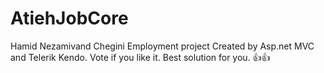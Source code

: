 # AtiehJobCore

Hamid Nezamivand Chegini
Employment project
Created by Asp.net MVC and Telerik Kendo.
Vote if you like it.
Best solution for you.
👍👍
